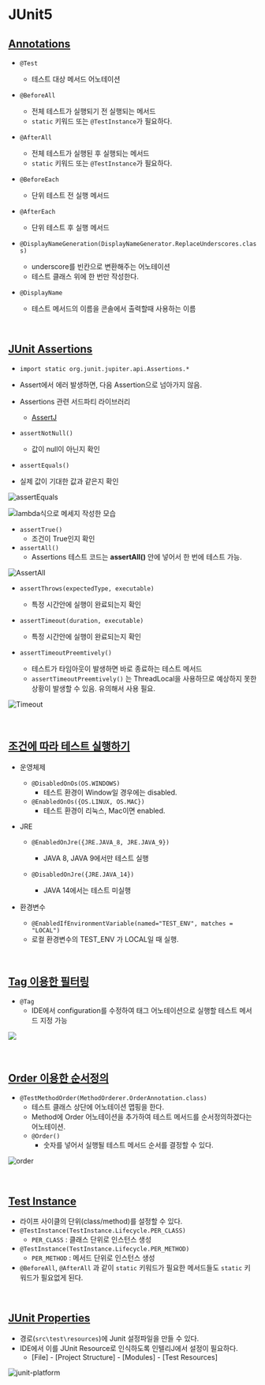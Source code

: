 # JUnit5

## [Annotations](https://junit.org/junit5/docs/current/user-guide/#writing-tests-annotations)

- `@Test`
   - 테스트 대상 메서드 어노테이션
  
 - `@BeforeAll`
     - 전체 테스트가 실행되기 전 실행되는 메서드
    - `static` 키워드 또는 `@TestInstance`가 필요하다.
  
 - `@AfterAll`
     - 전체 테스트가 실행된 후 실행되는 메서드
    - `static` 키워드 또는 `@TestInstance`가 필요하다.
  
 - `@BeforeEach`
     - 단위 테스트 전 실행 메서드
  
 - `@AfterEach`
     - 단위 테스트 후 실행 메서드
  
 - `@DisplayNameGeneration(DisplayNameGenerator.ReplaceUnderscores.class)`
     - underscore를 빈칸으로 변환해주는 어노테이션
     - 테스트 클래스 위에 한 번만 작성한다.
  
 - `@DisplayName`
   - 테스트 메서드의 이름을 콘솔에서 출력할때 사용하는 이름
  

<br>

## [JUnit Assertions](https://junit.org/junit5/docs/current/user-guide/#writing-tests-assertions)

- `import static org.junit.jupiter.api.Assertions.*`
 - Assert에서 에러 발생하면, 다음 Assertion으로 넘아가지 않음.

 - Assertions 관련 서드파티 라이브러리

    - [AssertJ](https://assertj.github.io/doc/)

 - `assertNotNull()`
   - 값이 null이 아닌지 확인

 - `assertEquals()`
- 실제 값이 기대한 값과 같은지 확인

![assertEquals](https://github.com/youngjinmo/inflean-java-test/blob/main/src/main/resources/static/img/assertEquals.JPG?raw=true)

![lambda식으로 메세지 작성한 모습](https://github.com/youngjinmo/inflean-java-test/blob/main/src/main/resources/static/img/lambda-message.JPG?raw=true)

- `assertTrue()`
   - 조건이 True인지 확인
- `assertAll()` 
   - Assertions 테스트 코드는 **assertAll()** 안에 넣어서 한 번에 테스트 가능. 

![AssertAll](https://github.com/youngjinmo/inflean-java-test/blob/main/src/main/resources/static/img/assertAll.JPG?raw=true)

- `assertThrows(expectedType, executable)`  	
   - 특정 시간안에 실행이 완료되는지 확인

- `assertTimeout(duration, executable)` 
  - 특정 시간안에 실행이 완료되는지 확인
- `assertTimeoutPreemtively()` 
  - 테스트가 타임아웃이 발생하면 바로 종료하는 테스트 메서드
  - `assertTimeoutPreemtively()` 는 ThreadLocal을 사용하므로 예상하지 못한 상황이 발생할 수 있음. 유의해서 사용 필요.

![Timeout](https://github.com/youngjinmo/inflean-java-test/blob/main/src/main/resources/static/img/timeout.JPG?raw=true)

<br>

## [조건에 따라 테스트 실행하기](https://junit.org/junit5/docs/current/user-guide/#writing-tests-conditional-execution)

- 운영체제
   - `@DisabledOnOs(OS.WINDOWS) `
     - 테스트 환경이 Window일 경우에는 disabled.
    - `@EnabledOnOs({OS.LINUX, OS.MAC})` 
      - 테스트 환경이 리눅스, Mac이면 enabled.

 - JRE

   - `@EnabledOnJre({JRE.JAVA_8, JRE.JAVA_9})` 
     - JAVA 8, JAVA 9에서만 테스트 실행

    - `@DisabledOnJre({JRE.JAVA_14})`
      - JAVA 14에서는 테스트 미실행

 - 환경변수

   - `@EnabledIfEnvironmentVariable(named="TEST_ENV", matches = "LOCAL") `
   - 로컬 환경변수의 TEST_ENV 가 LOCAL일 때 실행.

<br>

## [Tag 이용한 필터링](https://junit.org/junit5/docs/current/user-guide/#writing-tests-tagging-and-filtering)

- `@Tag` 
     - IDE에서 configuration를 수정하여 태그 어노테이션으로 실행할 테스트 메서드 지정 가능

![](https://github.com/youngjinmo/inflean-java-test/blob/main/src/main/resources/static/img/tag.JPG?raw=true)

<br>

## [Order 이용한 순서정의](https://junit.org/junit5/docs/current/user-guide/#writing-tests-test-execution-order)

- `@TestMethodOrder(MethodOrderer.OrderAnnotation.class)`
     - 테스트 클래스 상단에 어노테이션 맵핑을 한다.
     - Method에 Order 어노테이션을 추가하여 테스트 메서드를 순서정의하겠다는 어노테이션.
   - `@Order()` 
     - 숫자를 넣어서 실행될 테스트 메서드 순서를 결정할 수 있다.

![order](https://github.com/youngjinmo/inflean-java-test/blob/main/src/main/resources/static/img/order.JPG?raw=true\src\main\resources\static\img\order.JPG)

<br>

## [Test Instance](https://junit.org/junit5/docs/current/user-guide/#writing-tests-test-instance-lifecycle)

- 라이프 사이클의 단위(class/method)를 설정할 수 있다.
- `@TestInstance(TestInstance.Lifecycle.PER_CLASS)`
   - `PER_CLASS` : 클래스 단위로 인스턴스 생성
- `@TestInstance(TestInstance.Lifecycle.PER_METHOD)`
   - `PER_METHOD` : 메서드 단위로 인스턴스 생성
- `@BeforeAll`, `@AfterAll` 과 같이 `static` 키워드가 필요한 메서드들도 `static` 키워드가 필요없게 된다.

<br>

## [JUnit Properties]()

- 경로(`src\test\resources`)에 Junit 설정파일을 만들 수 있다.
- IDE에서 이를 JUnit Resource로 인식하도록 인텔리J에서 설정이 필요하다.
   - [File] - [Project Structure] - [Modules] - [Test Resources]

![junit-platform](https://github.com/youngjinmo/inflean-java-test/blob/main/src/main/resources/static/img/junit-platform.JPG?raw=true)